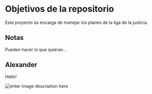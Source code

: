 # Objetivos de la repositorio

Este proyecto se encarga de manejar los planes de la liga de la justicia


## Notas
Pueden hacer lo que quieran...

## Alexander
Hello!

![enter image description here](https://massolutions.biz/wp-content/uploads/2014/12/e5a06942fa42823c88be5f3a834e063d-fantastic-art-bat-family.jpg)
